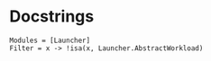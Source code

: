 # Docstrings

```@autodocs
Modules = [Launcher]
Filter = x -> !isa(x, Launcher.AbstractWorkload)
```
